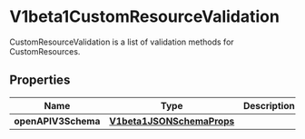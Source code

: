 

# V1beta1CustomResourceValidation

CustomResourceValidation is a list of validation methods for CustomResources.
## Properties

Name | Type | Description | Notes
------------ | ------------- | ------------- | -------------
**openAPIV3Schema** | [**V1beta1JSONSchemaProps**](V1beta1JSONSchemaProps.md) |  |  [optional]



